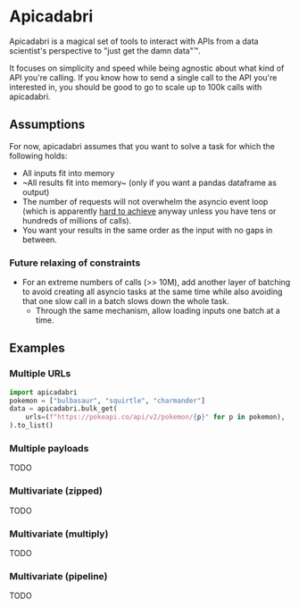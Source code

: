 # Apicadabri

Apicadabri is a magical set of tools to interact with APIs from a data scientist's perspective to "just get the damn data"™.

It focuses on simplicity and speed while being agnostic about what kind of API you're calling.
If you know how to send a single call to the API you're interested in, you should be good to go to scale up to 100k calls with apicadabri.

## Assumptions

For now, apicadabri assumes that you want to solve a task for which the following holds:

* All inputs fit into memory
* ~All results fit into memory~ (only if you want a pandas dataframe as output)
* The number of requests will not overwhelm the asyncio event loop (which is apparently [hard to achieve](https://stackoverflow.com/questions/55761652/what-is-the-overhead-of-an-asyncio-task) anyway unless you have tens or hundreds of millions of calls).
* You want your results in the same order as the input with no gaps in between.

### Future relaxing of constraints

* For an extreme numbers of calls (>> 10M), add another layer of batching to avoid creating all asyncio tasks at the same time while also avoiding that one slow call in a batch slows down the whole task.
  * Through the same mechanism, allow loading inputs one batch at a time.

## Examples

### Multiple URLs

```python
import apicadabri
pokemon = ["bulbasaur", "squirtle", "charmander"]
data = apicadabri.bulk_get(
    urls=(f"https://pokeapi.co/api/v2/pokemon/{p}" for p in pokemon),
).to_list()
```

### Multiple payloads

TODO

### Multivariate (zipped)

TODO

### Multivariate (multiply)

TODO

### Multivariate (pipeline)

TODO
